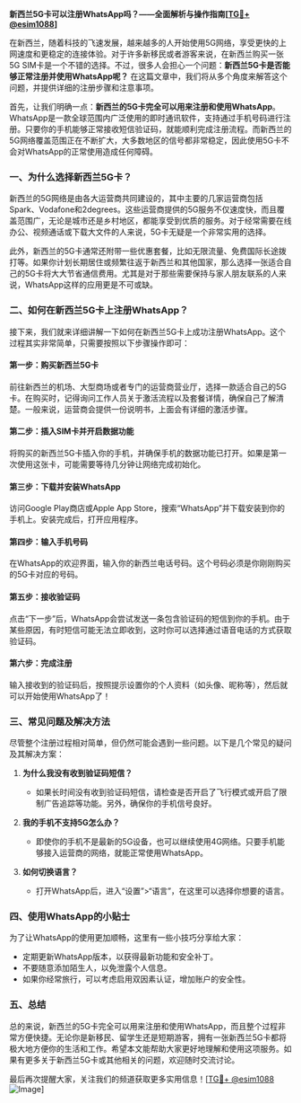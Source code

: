 **新西兰5G卡可以注册WhatsApp吗？——全面解析与操作指南[[TG💪+ @esim1088](https://t.me/s/esim1088)]**

在新西兰，随着科技的飞速发展，越来越多的人开始使用5G网络，享受更快的上网速度和更稳定的连接体验。对于许多新移民或者游客来说，在新西兰购买一张5G SIM卡是一个不错的选择。不过，很多人会担心一个问题：**新西兰5G卡是否能够正常注册并使用WhatsApp呢？** 在这篇文章中，我们将从多个角度来解答这个问题，并提供详细的注册步骤和注意事项。

首先，让我们明确一点：**新西兰的5G卡完全可以用来注册和使用WhatsApp**。WhatsApp是一款全球范围内广泛使用的即时通讯软件，支持通过手机号码进行注册。只要你的手机能够正常接收短信验证码，就能顺利完成注册流程。而新西兰的5G网络覆盖范围正在不断扩大，大多数地区的信号都非常稳定，因此使用5G卡不会对WhatsApp的正常使用造成任何障碍。

### **一、为什么选择新西兰5G卡？**

新西兰的5G网络是由各大运营商共同建设的，其中主要的几家运营商包括Spark、Vodafone和2degrees。这些运营商提供的5G服务不仅速度快，而且覆盖范围广，无论是城市还是乡村地区，都能享受到优质的服务。对于经常需要在线办公、视频通话或下载大文件的人来说，5G卡无疑是一个非常实用的选择。

此外，新西兰的5G卡通常还附带一些优惠套餐，比如无限流量、免费国际长途拨打等。如果你计划长期居住或频繁往返于新西兰和其他国家，那么选择一张适合自己的5G卡将大大节省通信费用。尤其是对于那些需要保持与家人朋友联系的人来说，WhatsApp这样的应用更是不可或缺。

### **二、如何在新西兰5G卡上注册WhatsApp？**

接下来，我们就来详细讲解一下如何在新西兰5G卡上成功注册WhatsApp。这个过程其实非常简单，只需要按照以下步骤操作即可：

#### **第一步：购买新西兰5G卡**
前往新西兰的机场、大型商场或者专门的运营商营业厅，选择一款适合自己的5G卡。在购买时，记得询问工作人员关于激活流程以及套餐详情，确保自己了解清楚。一般来说，运营商会提供一份说明书，上面会有详细的激活步骤。

#### **第二步：插入SIM卡并开启数据功能**
将购买的新西兰5G卡插入你的手机，并确保手机的数据功能已打开。如果是第一次使用这张卡，可能需要等待几分钟让网络完成初始化。

#### **第三步：下载并安装WhatsApp**
访问Google Play商店或Apple App Store，搜索“WhatsApp”并下载安装到你的手机上。安装完成后，打开应用程序。

#### **第四步：输入手机号码**
在WhatsApp的欢迎界面，输入你的新西兰电话号码。这个号码必须是你刚刚购买的5G卡对应的号码。

#### **第五步：接收验证码**
点击“下一步”后，WhatsApp会尝试发送一条包含验证码的短信到你的手机。由于某些原因，有时短信可能无法立即收到，这时你可以选择通过语音电话的方式获取验证码。

#### **第六步：完成注册**
输入接收到的验证码后，按照提示设置你的个人资料（如头像、昵称等），然后就可以开始使用WhatsApp了！

### **三、常见问题及解决方法**

尽管整个注册过程相对简单，但仍然可能会遇到一些问题。以下是几个常见的疑问及其解决方案：

1. **为什么我没有收到验证码短信？**
   - 如果长时间没有收到验证码短信，请检查是否开启了飞行模式或开启了限制广告追踪等功能。另外，确保你的手机信号良好。
   
2. **我的手机不支持5G怎么办？**
   - 即使你的手机不是最新的5G设备，也可以继续使用4G网络。只要手机能够接入运营商的网络，就能正常使用WhatsApp。

3. **如何切换语言？**
   - 打开WhatsApp后，进入“设置”>“语言”，在这里可以选择你想要的语言。

### **四、使用WhatsApp的小贴士**

为了让WhatsApp的使用更加顺畅，这里有一些小技巧分享给大家：
- 定期更新WhatsApp版本，以获得最新功能和安全补丁。
- 不要随意添加陌生人，以免泄露个人信息。
- 如果你经常旅行，可以考虑启用双因素认证，增加账户的安全性。

### **五、总结**

总的来说，新西兰的5G卡完全可以用来注册和使用WhatsApp，而且整个过程非常方便快捷。无论你是新移民、留学生还是短期游客，拥有一张新西兰5G卡都将极大地方便你的生活和工作。希望本文能帮助大家更好地理解和使用这项服务。如果有更多关于新西兰5G卡或其他相关的问题，欢迎随时交流讨论。

最后再次提醒大家，关注我们的频道获取更多实用信息！[[TG💪+ @esim1088](https://t.me/s/esim1088) ![Image](https://i.postimg.cc/4NQfJmqS/Snipaste-2025-05-13-00-14-12.png)]